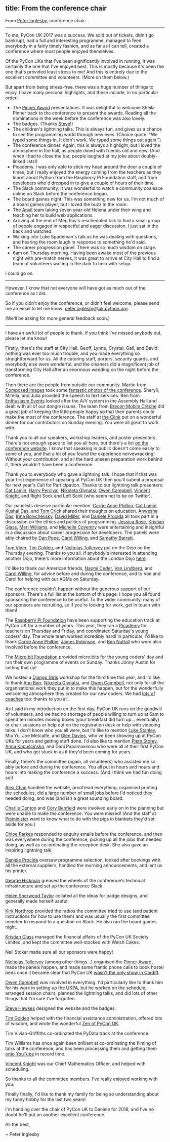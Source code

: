 title: From the conference chair
---
From [Peter Inglesby](https://twitter.com/inglesp), conference chair:

* * *

To me, PyCon UK 2017 was a success.  We sold out of tickets, didn't go bankrupt, had a full and interesting programme, managed to feed everybody in a fairly timely fashion, and as far as I can tell, created a conference where most people enjoyed themselves.

Of the PyCon UKs that I've been significantly involved in running, it was certainly the one that I've enjoyed best.  This is mostly because it's been the one that's provided least stress to me!  And this is entirely due to the excellent committee and volunteers.  (More on them below.)

But apart from being stress-free, there was a huge number of things to enjoy.  I have many personal highlights, and these include, in no particular order:

 * The [Pinner Award](http://2017.pyconuk.org/pinner-award/) presentations.  It was delightful to welcome Sheila Pinner back to the conference to present the awards.  Reading all the nominations in the week before the conference was also lovely.
 * The badges.  (Thanks [Steve](https://twitter.com/hawkz)!)
 * The children's lightning talks.  This is always fun, and gives us a chance to see the programming world through new eyes.  (Choice quote: "We typed some things in.  It didn't work.  We typed some things out again.")
 * The conference dinner.  Again, this is always a highlight, but I loved the atmosphere in the hall, as people dined with friends old and new.  (And when I had to close the bar, people laughed at my joke about doubly-linked lists!)
 * Picademy.  I was only able to stick my head around the door a couple of times, but I really enjoyed the energy coming from the teachers as they learnt about Python from the Raspberry Pi Foundation staff, and from developers who'd dropped in to give a couple of hours of their time.
 * The Slack community.  It was wonderful to watch a community coalesce online on Slack before the conference began.
 * The board games night.  This was something new for us.  I'm not much of a board games player, but I loved the buzz in the room.
 * The [Anvil](https://anvil.works/) team taking seven year-old Helena under their wing and teaching her to build web applications.
 * Arriving at the end of Meg Ray's rescheduled talk to find a small group of people engaged in respectful and eager discussion.  I just sat in the back and watched.
 * Walking into Luke Spademan's talk as he was dealing with questions, and hearing the room laugh in response to something he'd said.
 * The career progression panel.  There was so much wisdom on stage.
 * 6am on Thursday morning.  Having been awake most of the previous night with pre-match nerves, it was great to arrive at City Hall to find a team of volunteers waiting in the dark to help with setup.

I could go on.

* * *

However, I know that not everyone will have got as much out of the conference as I did.

So if you didn't enjoy the conference, or didn't feel welcome, please send me an email to let me know: peter.inglesby@uk.python.org.

(We'll be asking for more general feedback soon.)

* * *

I have an awful lot of people to thank.  If you think I've missed anybody out, please let me know!

Firstly, there's the staff at City Hall.  Geoff, Lynne, Crystal, Gail, and David: nothing was ever too much trouble, and you made everything so straightforward for us.  All the catering staff, porters, security guards, and everybody else were wonderful, and the cleaners did a magnificent job of transforming City Hall after an enormous wedding on the night before the conference.

Then there are the people from outside our community.  Martin from [Composed Images](http://composedimages.co.uk/) took some [fantastic photos of the conference](https://www.flickr.com/photos/152472562@N06/).  Sheryll, Mirella, and Julia provided the speech to text services.  Ben from [Enthusiasm Events](http://enthusiasmevents.co.uk/) looked after the A/V system in the Assembly Hall and dealt with all of our dongle issues.  The team from [Brecon Mobile Crèche](http://www.mobilecrechewales.co.uk/) did a great job of keeping the little people happy so that their parents could make the most of the conference.  The staff at [the Clink](http://theclinkcharity.org/the-clink-restaurants/cardiff-wales/) put on a wonderful dinner for our contributors on Sunday evening.  You were all great to work with.

Thank you to all our speakers, workshop leaders, and poster presenters.  There's not enough space to list you all here, but there's a list [on the conference website](http://2017.pyconuk.org/speakers/).  I know that speaking in public doesn't come easily to some of you, and that a lot of you found the experience nervewracking!  Without your contribution, and all the hard unseen preparation work behind it, there wouldn't have been a conference.

Thank you to everybody who gave a lightning talk.  I hope that if that was your first experience of speaking at PyCon UK then you'll submit a proposal for next year's Call for Participation.  Thanks to our lightning talk presenters: [Cat Lamin](https://twitter.com/CatLamin), [Harry Percival](https://twitter.com/hjwp), [Nikoleta Glynatsi](https://twitter.com/NikoletaGlyn), [Owen Campbell](https://twitter.com/opcampbell), [Vincent Knight](https://twitter.com/drvinceknight), and Right Sock and Left Sock (who seem not to be on Twitter).

Our panelists deserve particular mention.  [Carrie Anne Philbin](https://twitter.com/MissPhilbin), [Cat Lamin](https://twitter.com/CatLamin), [Kushal Das](https://twitter.com/kushaldas), and [Tom Crick](https://twitter.com/ProfTomCrick) shared their thoughts on education.  [Anwesha Das](https://twitter.com/anweshasrkr), [Irina Bolychevsky](https://twitter.com/shevski), [David Miller](https://twitter.com/thatdavidmiller), and [Daniele Procida](https://twitter.com/evildmp) all took part in a discussion on the ethics and politics of programming.  [Jessica Rose](https://twitter.com/jesslynnrose), [Kristian Glass](https://twitter.com/doismellburning), [Meri Williams](https://twitter.com/Geek_Manager), and [Michelle Coventry](https://twitter.com/michcov) were entertaining and insightful in a discussion about career progression for developers.  The panels were ably chaired by [Dan Pope](https://twitter.com/lordmauve), [Carol Willing](https://twitter.com/WillingCarol), and [Samathy Barratt](https://twitter.com/Samathy_Barratt).

[Tom Viner](https://twitter.com/tomviner), [Tim Golden](https://twitter.com/tjguk), and [Nicholas Tollervey](https://twitter.com/ntoll) put on the Dojo on the Thursday evening.  Thanks to you all.  If anybody's interested in attending another Dojo, there's more information about the London Dojo [here](http://ldnpydojo.org.uk/).

I'd like to thank our American friends, [Naomi Ceder](https://twitter.com/NaomiCeder), [Van Lindberg](https://twitter.com/VanL), and [Carol Willing](https://twitter.com/WillingCarol), for advice before and during the conference, and to Van and Carol for helping with our AGMs on Saturday.

The conference couldn't happen without the generous support of our sponsors.  There's a full list at the bottom of this page.  I hope you all found sponsoring the conference to be useful.  To the wider community: many of our sponsors are recruiting, so if you're looking for work, get in touch with them!

The [Raspberry Pi Foundation](https://www.raspberrypi.org/) have been supporting the education track at PyCon UK for a number of years.  This year, they ran a [Picademy](https://www.raspberrypi.org/training/picademy/) for teachers on Thursday and Friday, and coordinated Saturday's young coders' day.  The whole team worked incredibly hard!  In particular, I'd like to thank [Carrie Anne Philbin](https://twitter.com/MissPhilbin), [James Robinson](https://twitter.com/LegoJames), and [Ben Nuttall](https://twitter.com/ben_nuttall) who were also involved before the conference.

The [Micro:bit Foundation](https://microbit.org/) provided micro:bits for the young coders' day and ran their own programme of events on Sunday.  Thanks Jonny Austin for setting that up!

We hosted a [Django Girls](https://djangogirls.org/) workshop for the third time this year, and I'd like to thank [Ann Barr](https://twitter.com/AnnTumbleTots), [Nikoleta Glynatsi](https://twitter.com/NikoletaGlyn), and [Owen Campbell](https://twitter.com/opcampbell), not only for all the organisational work they put in to make this happen, but for the wonderfully welcoming atmosphere they created for our new coders.  We had [lots of coaches](https://djangogirls.org/pyconuk2017/#coaches) too: thanks to you all.

As I said in my introduction on the first day, PyCon UK runs on the goodwill of volunteers, and we had no shortage of people willing to turn up at 6am to spend ten minutes moving boxes (your breakfast did turn up... eventually) or chair sessions or help out on the registration desk or help with videoing talks.  I don't know who you all were, but I'd like to mention [Luke Stanley](https://twitter.com/lukestanley), Mia Yu, Joe Metcalfe, and [Glen Davies](https://twitter.com/GlenDaviesDev), who've been showing up at PyCon UKs for years and getting stuff done.  I'd also like to mention [Piers Storey](https://twitter.com/campervancoder), [Anna Kapuścińska](https://twitter.com/lambdanis), and Dani Papamaximou who were all at their first PyCon UK, and who got stuck in as if they'd been coming for years.

Finally, there's the committee (again, all volunteers) who assisted me so ably before and during the conference.  You all put in hours and hours and hours into making the conference a success.  (And I think we had fun doing so!)

[Alex Chan](https://twitter.com/alexwlchan) handled the website, proofread everything, organised printing the schedules, did a large number of small jobs before I'd noticed they needed doing, and was (and is!) a great sounding board.

[Charlie Denton](https://twitter.com/meshy) and [Cory Benfield](https://twitter.com/lukasaoz) were involved early on in the planning but were unable to make the conference.  You were missed!  (And the staff at [Pieminister](http://www.pieminister.co.uk/restaurants/cardiff/) want to know what to do with the pigs in blankets they'd set aside for you.)

[Chloe Parkes](https://twitter.com/MissMaximas) responded to enquiry emails before the conference, and then was everywhere during the conference, picking up all the jobs that needed doing, as well as co-ordinating the reception desk.  She also gave an inspiring lightning talk.

[Daniele Procida](https://twitter.com/evildmp) oversaw programme selection, looked after bookings with all the external suppliers, handled the morning announcements, and lent us his printer.

[George Hickman](https://twitter.com/ghickhman) greased the wheels of the conference's technical infrastructure and set up the conference Slack.

[Helen Sherwood Taylor](https://twitter.com/helenst) collated all the ideas for badge designs, and generally made herself useful.

[Kirk Northrop](https://twitter.com/krn) provided the radios the committee tried to use (and patient instructions for how to use them) and was usually the first committee member to respond to a question on Slack.  He also ran the board games night.

[Kristian Glass](https://twitter.com/doismellburning) managed the financial affairs of the PyCon UK Society Limited, and kept the committee well-stocked with Welsh Cakes.

Neil Stoker made sure all our sponsors were happy!

[Nicholas Tollervey](https://twitter.com/ntoll) (among other things...) organised the [Pinner Award](http://2017.pyconuk.org/pinner-award/), made the panels happen, and made some frantic phone calls to book hostel beds once it became clear that PyCon UK [wasn't the only show in Cardiff](http://www.bbc.co.uk/sport/boxing/41792482).

[Owen Campbell](https://twitter.com/opcampbell) was involved in everything.  I'd particularly like to thank him for his work in setting up the [UKPA](http://2017.pyconuk.org/ukpa/), but he worked on the schedule, arranged session chairs, planned the lightning talks, and did lots of other things that I'm sure I've forgotten.

[Steve Hawkes](https://twitter.com/hawkz) designed the website and the badges.

[Tim Golden](https://twitter.com/tjguk) helped with the financial assistance administration, offered lots of wisdom, and wrote the wonderful [Zen of PyCon UK](http://2017.pyconuk.org/zen-of-pycon-uk/).

Tim Vivian-Griffiths co-ordinated the PyData track at the conference.

Tim Williams has once again been brilliant at co-ordinating the filming of talks at the conference, and has been processing them and getting them [onto YouTube](https://www.youtube.com/channel/UChA9XP_feY1-1oSy2L7acog) in record time.

[Vincent Knight](https://twitter.com/drvinceknight) was our Chief Mathematics Officer, and helped with scheduling.

So thanks to all the committee members.  I've really enjoyed working with you.

Finally finally, I'd like to thank my family for being so understanding about my funny hobby for the last two years!

I'm handing over the chair of PyCon UK to Daniele for 2018, and I've no doubt he'll put on another excellent conference.

All the best,

~ Peter Inglesby
